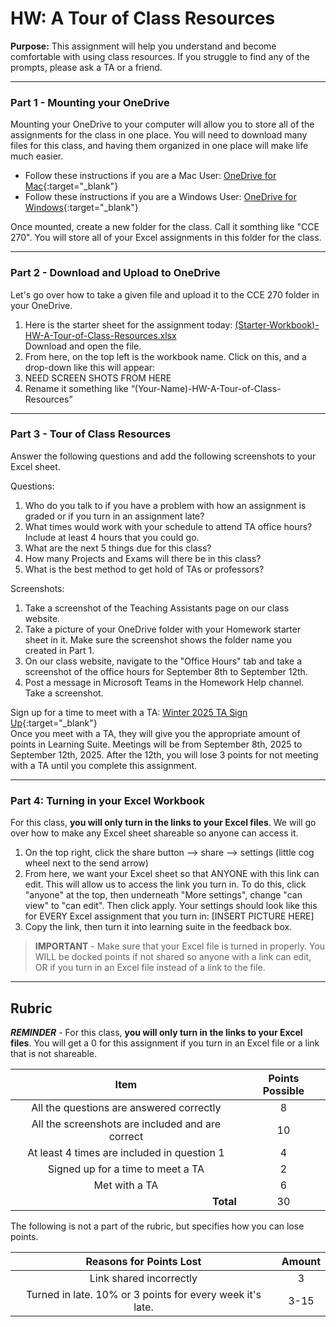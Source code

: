 #  HW: A Tour of Class Resources

**Purpose:** This assignment will help you understand and become comfortable with using class resources. If you struggle to find any of the prompts, please ask a TA or a friend.

---

### Part 1 - Mounting your OneDrive
Mounting your OneDrive to your computer will allow you to store all of the assignments for the class in one place. You will need to download many files for this class, and having them organized in one place will make life much easier.

- Follow these instructions if you are a Mac User: [OneDrive for Mac](https://support.microsoft.com/en-us/office/sync-files-with-onedrive-on-macos-d11b9f29-00bb-4172-be39-997da46f913f){:target="_blank"}
- Follow these instructions if you are a Windows User: [OneDrive for Windows](https://support.microsoft.com/en-us/office/sync-files-with-onedrive-in-windows-615391c4-2bd3-4aae-a42a-858262e42a49){:target="_blank"}

Once mounted, create a new folder for the class. Call it somthing like "CCE 270". You will store all of your Excel assignments in this folder for the class.

---

### Part 2 - Download and Upload to OneDrive
Let's go over how to take a given file and upload it to the CCE 270 folder in your OneDrive.

1. Here is the starter sheet for the assignment today: [(Starter-Workbook)-HW-A-Tour-of-Class-Resources.xlsx](%28Starter-Workbook%29-HW-A-Tour-of-Class-Resources.xlsx) </br> Download and open the file.
2. From here, on the top left is the workbook name. Click on this, and a drop-down like this will appear:
3. NEED SCREEN SHOTS FROM HERE
4. Rename it something like “(Your-Name)-HW-A-Tour-of-Class-Resources”

---

### Part 3 - Tour of Class Resources
Answer the following questions and add the following screenshots to your Excel sheet.

Questions:

1. Who do you talk to if you have a problem with how an assignment is graded or if you turn in an assignment late?
2. What times would work with your schedule to attend TA office hours? Include at least 4 hours that you could go.
3. What are the next 5 things due for this class?
4. How many Projects and Exams will there be in this class?
5. What is the best method to get hold of TAs or professors?

Screenshots:

1. Take a screenshot of the Teaching Assistants page on our class website.
2. Take a picture of your OneDrive folder with your Homework starter sheet in it. Make sure the screenshot shows the folder name you created in Part 1.
3. On our class website, navigate to the "Office Hours" tab and take a screenshot of the office hours for September 8th to September 12th.
4. Post a message in Microsoft Teams in the Homework Help channel. Take a screenshot.

Sign up for a time to meet with a TA: [Winter 2025 TA Sign Up](https://docs.google.com/spreadsheets/d/1XAaFf5LP3TieXjtVyfgN5i1Zs6NSUY70smWzctdwMXs/edit?gid=61534873#gid=61534873){:target="_blank"}
   </br> Once you meet with a TA, they will give you the appropriate amount of points in Learning Suite. 
Meetings will be from September 8th, 2025 to September 12th, 2025. After the 12th, you will lose 3 points for not meeting with a TA until you complete this assignment. 

---

### Part 4: Turning in your Excel Workbook
For this class, **you will only turn in the links to your Excel files**. We will go over how to make any Excel sheet shareable so anyone can access it.

1. On the top right, click the share button --> share --> settings (little cog wheel next to the send arrow)
2. From here, we want your Excel sheet so that ANYONE with this link can edit. This will allow us to access the link you turn in. To do this, click "anyone" at the top, then underneath "More settings", change "can view" to "can edit". Then click apply. Your settings should look like this for EVERY Excel assignment that you turn in:
[INSERT PICTURE HERE]
3. Copy the link, then turn it into learning suite in the feedback box.


>**IMPORTANT** - Make sure that your Excel file is turned in properly. You WILL be docked points if not shared so anyone with a link can edit, OR if you turn in an Excel file instead of a link to the file.


---

## Rubric

**_REMINDER_** - For this class, **you will only turn in the links to your Excel files**. You will get a 0 for this assignment if you turn in an Excel file or a link that is not shareable.

|                       Item                       | Points Possible |
|:------------------------------------------------:|:---------------:|
|     All the questions are answered correctly     |        8        |
| All the screenshots are included and are correct |       10        |
|   At least 4 times are included in question 1    |        4        |
|     Signed up for a time to meet a TA            |        2        |
|                  Met with a TA                   |        6        |
|  <div style="text-align: right">**Total**</div>  |       30        |

The following is not a part of the rubric, but specifies how you can lose points.

|                      **Reasons for Points Lost**                      | **Amount** |  
|:---------------------------------------------------------------------:|:----------:|
|                        Link shared incorrectly                        |     3      |
|       Turned in late. 10% or 3 points for every week it's late.       |    3-15    |
